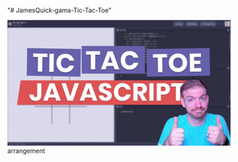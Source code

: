 "# JamesQuick-gama-Tic-Tac-Toe"

<img src="JavaScript Game Tutorial - Create Tic Tac Toe with HTML, CSS, and JavaScript (BQ).jpg" alt="">
arrangement
